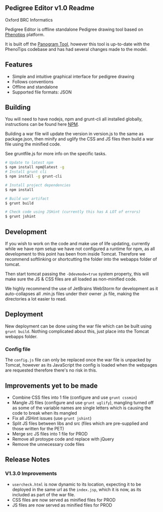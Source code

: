 ## Pedigree Editor v1.0 Readme
Oxford BRC Informatics

Pedigree Editor is offline standalone Pedigree drawing tool based on [Phenotips](https://github.com/phenotips/phenotips) platform.

It is built off the [Panogram Tool](https://github.com/panogram/panogram), however this tool is up-to-date with the PhenoTips
codebase and has had several changes made to the model.

## Features

- Simple and intuitive graphical interface for pedigree drawing
- Follows conventions
- Offline and standalone
- Supported file formats: JSON

## Building

You will need to have nodejs, npm and grunt-cli all installed globally, instructions can be found here [NPM](https://docs.npmjs.com/getting-started/installing-node).

Building a war file will update the version in version.js to the same as package.json, then minify and uglify the CSS and JS files then build a war
file using the minified code.

See gruntfile.js for more info on the specific tasks.

```bash
# Update to latest npm
$ npm install npm@latest -g
# Install grunt cli
$ npm install -g grunt-cli

# Install project dependencies
$ npm install

# Build war artifact
$ grunt build

# Check code using JSHint (currently this has A LOT of errors)
$ grunt jshint
```

## Development

If you wish to work on the code and make use of life updating, currently while we have npm setup we have not configured a runtime for npm,
as all development to this point has been from inside Tomcat. Therefore we recommend softlinking or shortcutting the folder into the webapps folder
of tomcat.

Then start tomcat passing the `-Ddevmode=true` system property, this will make sure the JS & CSS files are all loaded as non-minified code.

We highly recommend the use of JetBrains WebStorm for development as it auto-collapses all .min.js files under their owner .js file,
making the directories a lot easier to read.

## Deployment

New deployment can be done using the war file which can be built using `grunt build`.
Nothing complicated about this, just place into the Tomcat webapps folder.

### Config file

The `config.js` file can only be replaced once the war file is unpacked by Tomcat, however as its JavaScript the config is loaded when the
webpages are requested therefore there's no risk in this.

## Improvements yet to be made

* Combine CSS files into 1 file (configure and use `grunt cssmin`)
* Mangle JS files (configure and use `grunt uglify`), mangling turned off as some of the variable names are single letters which is causing the code
to break when its mangled
* Fix all JSHint issues (use `grunt jshint`)
* Split JS files between libs and src (files which are pre-supplied and those written for the PET)
* Merge src JS files into 1 file for PROD
* Remove all protoype code and replace with jQuery
* Remove the unnecessary code files

## Release Notes

### V1.3.0 Improvements

* `usercheck.html` is now dynamic to its location, expecting it to be deployed in the same url as the `index.jsp`,
which it is now, as its included as part of the war file.
* CSS files are now served as minified files for PROD
* JS files are now served as minified files for PROD
